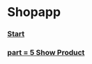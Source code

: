 # Shopapp
<!-- ### []('') -->

### [Start](https://github.com/codewithrafiq/flutter_shopApp/commit/aae74e0addc9fae950693f04a6d762db7aa6fab5)

### [part = 5 Show Product](https://github.com/codewithrafiq/flutter_shopApp/tree/c708854d41ca7a91cd1668b32c499002e1262321) 
